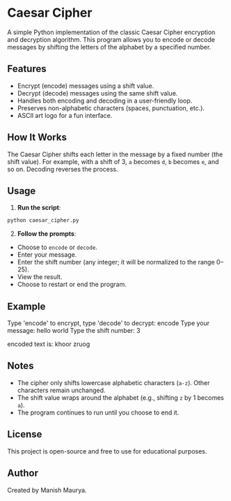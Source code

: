 # Caesar Cipher

A simple Python implementation of the classic Caesar Cipher encryption and decryption algorithm. This program allows you to encode or decode messages by shifting the letters of the alphabet by a specified number.

## Features

- Encrypt (encode) messages using a shift value.
- Decrypt (decode) messages using the same shift value.
- Handles both encoding and decoding in a user-friendly loop.
- Preserves non-alphabetic characters (spaces, punctuation, etc.).
- ASCII art logo for a fun interface.

## How It Works

The Caesar Cipher shifts each letter in the message by a fixed number (the shift value). For example, with a shift of 3, `a` becomes `d`, `b` becomes `e`, and so on. Decoding reverses the process.

## Usage

1. **Run the script**:

```sh
python caesar_cipher.py
```

2. **Follow the prompts**:

- Choose to `encode` or `decode`.
- Enter your message.
- Enter the shift number (any integer; it will be normalized to the range 0–25).
- View the result.
- Choose to restart or end the program.

## Example

Type 'encode' to encrypt, type 'decode' to decrypt: encode Type your message: hello world Type the shift number: 3

encoded text is: khoor zruog

## Notes

- The cipher only shifts lowercase alphabetic characters (`a-z`). Other characters remain unchanged.
- The shift value wraps around the alphabet (e.g., shifting `z` by 1 becomes `a`).
- The program continues to run until you choose to end it.

## License

This project is open-source and free to use for educational purposes.

## Author

Created by Manish Maurya.
